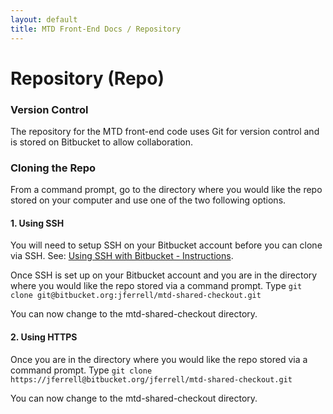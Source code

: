 ```yaml
---
layout: default
title: MTD Front-End Docs / Repository
---
```


# Repository (Repo)

### Version Control

The repository for the MTD front-end code uses Git for version control and is stored on Bitbucket to allow collaboration.

### Cloning the Repo

From a command prompt, go to the directory where you would like the repo stored on your computer and use one of the two following options.

#### 1. Using SSH

You will need to setup SSH on your Bitbucket account before you can clone via SSH. See: [Using SSH with Bitbucket - Instructions](https://confluence.atlassian.com/bitbucket/use-the-ssh-protocol-with-bitbucket-cloud-221449711.html). 

Once SSH is set up on your Bitbucket account and you are in the directory where you would like the repo stored via a command prompt.  Type `git clone git@bitbucket.org:jferrell/mtd-shared-checkout.git`

You can now change to the mtd-shared-checkout directory.

#### 2. Using HTTPS

Once you are in the directory where you would like the repo stored via a command prompt.  Type `git clone https://jferrell@bitbucket.org/jferrell/mtd-shared-checkout.git`

You can now change to the mtd-shared-checkout directory.
